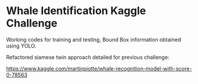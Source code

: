 # Whale Identification Kaggle Challenge

Working codes for training and testing,
Bound Box information obtained using YOLO.


Refactored siamese twin approach detailed for previous challenge:

https://www.kaggle.com/martinpiotte/whale-recognition-model-with-score-0-78563
